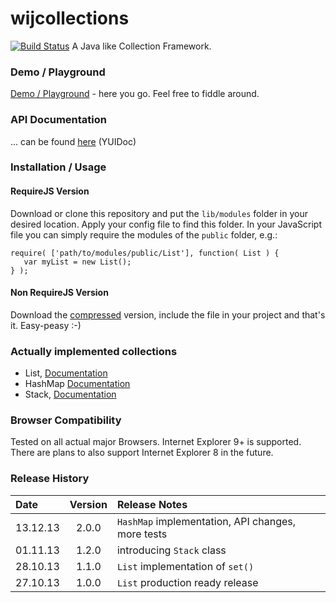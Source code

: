 # wijcollections #

[![Build Status](https://travis-ci.org/webinfluenza/wijcollections.png?branch=master)](https://travis-ci.org/webinfluenza/wijcollections) A Java like Collection Framework.


### Demo / Playground
[Demo / Playground](http://jsfiddle.net/webinfluenza/hNqPE/ "jsfiddle playground") - here you go. Feel free to fiddle around.


### API Documentation
... can be found [here](http://www.webinfluenza.de/wijcollections/doc/ "Official Documentation") (YUIDoc)


### Installation / Usage
#### RequireJS Version
Download or clone this repository and put the `lib/modules` folder in your desired location. Apply your config file to find this folder. In your JavaScript file you can simply require the modules of the `public` folder, e.g.:
```
require( ['path/to/modules/public/List'], function( List ) {
   var myList = new List();
} );
```

#### Non RequireJS Version
Download the [compressed](https://github.com/webinfluenza/wijcollections/blob/not-required/dist/wijcollections.min.js) version, include the file in your project and that's it. Easy-peasy :-)


### Actually implemented collections
* List, [Documentation](http://www.webinfluenza.de/wijcollections/doc/classes/List.html "List API Documentation")
* HashMap [Documentation](http://www.webinfluenza.de/wijcollections/doc/classes/HashMap.html "HashMap API Documentation")
* Stack, [Documentation](http://www.webinfluenza.de/wijcollections/doc/classes/Stack.html "Stack API Documentation")

### Browser Compatibility
Tested on all actual major Browsers. Internet Explorer 9+ is supported. There are plans to also support Internet Explorer 8 in the future.

### Release History
Date | Version | Release Notes
:------------|:-------:|:-----
13.12.13 | 2.0.0 | ```HashMap``` implementation, API changes, more tests
01.11.13 | 1.2.0 | introducing ```Stack``` class
28.10.13 | 1.1.0 | ```List``` implementation of ```set()```
27.10.13 | 1.0.0 | ```List``` production ready release
